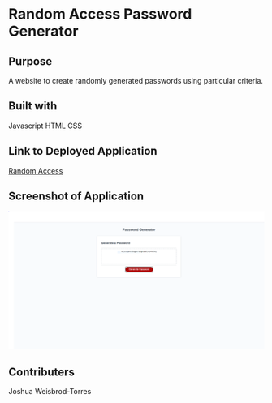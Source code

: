 # Random Access Password Generator

## Purpose
A website to create randomly generated passwords using particular criteria.

## Built with
Javascript
HTML
CSS

## Link to Deployed Application
[Random Access](https://joshuaweisbrodtorres.github.io/random-access/)

## Screenshot of Application

![Image of working password generator](/random-access.png)

## Contributers
Joshua Weisbrod-Torres